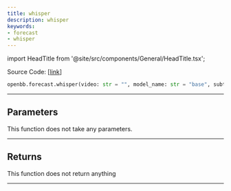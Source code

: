 ```yaml
---
title: whisper
description: whisper
keywords:
- forecast
- whisper
---
```


import HeadTitle from '@site/src/components/General/HeadTitle.tsx';

<HeadTitle title="forecast.whisper - Reference | OpenBB SDK Docs" />



Source Code: [[link](https://github.com/OpenBB-finance/OpenBBTerminal/tree/main/openbb_terminal/forecast/whisper_model.py#L68)]

```python wordwrap
openbb.forecast.whisper(video: str = "", model_name: str = "base", subtitles_format: str = "vtt", verbose: bool = False, task: str = "transcribe", language: Optional[str] = None, breaklines: int = 0, output_dir: str = "")
```

---

## Parameters

This function does not take any parameters.

---

## Returns

This function does not return anything

---

